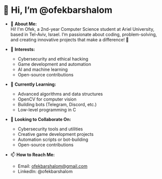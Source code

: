 # 👋 Hi, I’m @ofekbarshalom

- 🌟 **About Me:**  
  Hi! I'm Ofek, a 2nd-year Computer Science student at Ariel University, based in Tel-Aviv, Israel. I’m passionate about coding, problem-solving, and creating innovative projects that make a difference! 🚀

- 👀 **Interests:**  
  - Cybersecurity and ethical hacking  
  - Game development and automation  
  - AI and machine learning  
  - Open-source contributions  

- 🌱 **Currently Learning:**  
  - Advanced algorithms and data structures  
  - OpenCV for computer vision  
  - Building bots (Telegram, Discord, etc.)  
  - Low-level programming in C  

- 💞️ **Looking to Collaborate On:**  
  - Cybersecurity tools and utilities  
  - Creative game development projects  
  - Automation scripts or bot-building  
  - Open-source contributions  

- 📫 **How to Reach Me:**  
  - Email: ofekbarshalom@gmail.com
  - LinkedIn: @ofekbarshalom
